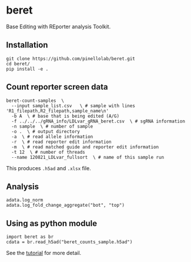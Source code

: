 # beret
Base Editing with REporter analysis Toolkit.

## Installation 
```
git clone https://github.com/pinellolab/beret.git
cd beret/
pip install -e .
```

## Count reporter screen data
```
beret-count-samples  \
  --input sample_list.csv   \ # sample with lines 'R1_filepath,R2_filepath,sample_name\n'  
  -b A  \ # base that is being edited (A/G)
  -f ../../../gRNA_info/LDLvar_gRNA_beret.csv  \ # sgRNA information 
  -n sample  \ # number of sample  
  -o .  \ # output directory    
  -a  \ # read allele information  
  -r  \ # read reporter edit information
  -m  \ # read matched guide and reporter edit information  
  -t 12  \ # number of threads  
  --name 120821_LDLvar_fullsort  \ # name of this sample run  
```

This produces `.h5ad` and `.xlsx` file.

## Analysis
```
adata.log_norm
adata.log_fold_change_aggregate("bot", "top")
``` 

## Using as python module
```
import beret as br
cdata = br.read_h5ad("beret_counts_sample.h5ad")
```

See the [tutorial](beret_test.rst) for more detail.

